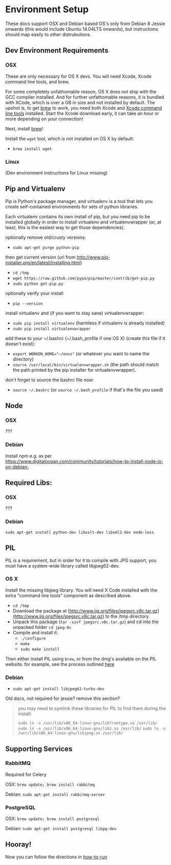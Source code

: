 
# Environment Setup

These docs support OSX and Debian based OS's only from Debian 8 Jessie onwards (this would include Ubuntu 14.04LTS onwards), but instructions should map easily to other distrubutions.

## Dev Environment Requirements

### OSX

These are only necessary for OS X devs. You will need Xcode, Xcode command line
tools, and brew.

For some completely unfathomable reason, OS X does not ship with the GCC
compiler installed. And for further unfathomable reasons, it is bundled with
XCode, which is over a GB in size and not installed by default. The upshot is,
to get [brew](http://mxcl.github.io/homebrew/) to work, you need both Xcode and
[Xcode command line
tools](http://stackoverflow.com/questions/9329243/xcode-4-4-command-line-tools)
installed. Start the Xcode download early, it can take an hour or more
depending on your connection!

Next, install [brew](http://mxcl.github.io/homebrew/)!

Install the `wget` tool, which is not installed on OS X by default: 

- `brew install wget`

### Linux

(Dev environment instructions for Linux missing)

## Pip and Virtualenv

Pip is Python's package manager, and virtualenv is a tool that lets you create
self-contained environments for sets of python libraries. 

Each virtualenv contains its own install of pip, but you need pip to be
installed globally in order to install virtualenv and virtualenvwrapper (or, at
least, this is the easiest way to get those dependencies). 

optionally remove old/crusty versions:
- `sudo apt-get purge python-pip`

then get current version (url from http://www.pip-installer.org/en/latest/installing.html)
- `cd /tmp`
- `wget https://raw.github.com/pypa/pip/master/contrib/get-pip.py`
- `sudo python get-pip.py`

optionally verify your install
- `pip --version`

install virtualenv and (if you want to stay sane) virtualenvwrapper:
- `sudo pip install virtualenv` (harmless if virtualenv is already installed)
- `sudo pip install virtualenvwrapper`

add these to your ~/.bashrc (~/.bash_profile if one OS X) (create this file if it doesn't exist):
- `export WORKON_HOME="~/envs"` (or whatever you want to name the directory)
- `source /usr/local/bin/virtualenvwrapper.sh` (the path should match the path printed by the pip installer for virtualenvwrapper). 

don't forget to source the bashrc file now:
- `source ~/.bashrc` (or `source ~/.bash_profile` if that's the file you used)

## Node

### OSX
???

### Debian
Install npm e.g. as per https://www.digitalocean.com/community/tutorials/how-to-install-node-js-on-debian-

## Required Libs:
### OSX
???
### Debian

`sudo apt-get install python-dev libxslt-dev libxml2-dev node-less`

## PIL
PIL is a requirement, but in order for it to compile with JPG support, you must have a system-wide library called libjpeg62-dev. 

### OS X

Install the missing libjpeg library. You will need X Code installed with the
extra "command line tools" component as described above. 

* `cd /tmp`
* Download the package at [http://www.ijg.org/files/jpegsrc.v8c.tar.gz](http://www.ijg.org/files/jpegsrc.v8c.tar.gz) to the /tmp directory. 
* Unpack this package (`tar -xzvf jpegsrc.v8c.tar.gz`) and cd into the unpacked folder `cd jpeg-8c`
* Compile and install it: 
	* `./configure`
	* `make`
	* `sudo make install`

Then either install PIL using `brew`, or from the dmg's available on the PIL website. for example, see the process outlined [here](http://stackoverflow.com/questions/9070074/how-to-install-pil-on-mac-os-x-10-7-2-lion)

### Debian

- `sudo apt-get install libjpeg62-turbo-dev`

Old docs, not required for jessie? remove this section?

> you may need to symlink these libraries for PIL to find them during the install:
>
> `sudo ln -s /usr/lib/x86_64-linux-gnu/libfreetype.so /usr/lib/`
> `sudo ln -s /usr/lib/x86_64-linux-gnu/libz.so /usr/lib/`
> `sudo ln -s /usr/lib/x86_64-linux-gnu/libjpeg.so /usr/lib/`

## Supporting Services

### RabbitMQ

Required for Celery

OSX: `brew update; brew install rabbitmq`

Debian: `sudo apt-get install rabbitmq-server`

### PostgreSQL

OSX: `brew update; brew install postgresql`

Debian: `sudo apt-get install postgresql libpq-dev`

## Hooray!

Now you can follow the directions in [how-to-run](how-to-run.md)
